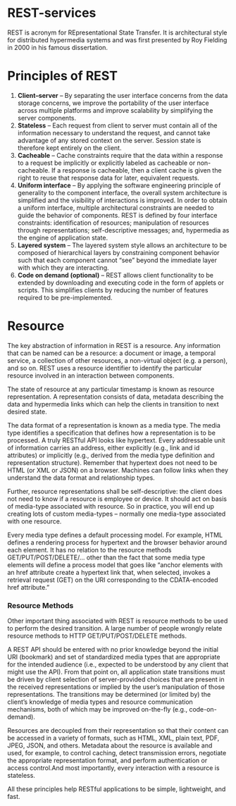 # REST-services
REST is acronym for REpresentational State Transfer. It is architectural style for distributed hypermedia systems and was first presented by Roy Fielding in 2000 in his famous dissertation.

# Principles of REST
1. **Client–server** – By separating the user interface concerns from the data storage concerns, we improve the portability of the user interface across multiple platforms and improve scalability by simplifying the server components.
2. **Stateless** – Each request from client to server must contain all of the information necessary to understand the request, and cannot take advantage of any stored context on the server. Session state is therefore kept entirely on the client.
3. **Cacheable** – Cache constraints require that the data within a response to a request be implicitly or explicitly labeled as cacheable or non-cacheable. If a response is cacheable, then a client cache is given the right to reuse that response data for later, equivalent requests.
4. **Uniform interface** – By applying the software engineering principle of generality to the component interface, the overall system architecture is simplified and the visibility of interactions is improved. In order to obtain a uniform interface, multiple architectural constraints are needed to guide the behavior of components. REST is defined by four interface constraints: identification of resources; manipulation of resources through representations; self-descriptive messages; and, hypermedia as the engine of application state.
5. **Layered system** – The layered system style allows an architecture to be composed of hierarchical layers by constraining component behavior such that each component cannot “see” beyond the immediate layer with which they are interacting.
6. **Code on demand (optional)** – REST allows client functionality to be extended by downloading and executing code in the form of applets or scripts. This simplifies clients by reducing the number of features required to be pre-implemented.

# Resource

The key abstraction of information in REST is a resource. Any information that can be named can be a resource: a document or image, a temporal service, a collection of other resources, a non-virtual object (e.g. a person), and so on. REST uses a resource identifier to identify the particular resource involved in an interaction between components.

The state of resource at any particular timestamp is known as resource representation. A representation consists of data, metadata describing the data and hypermedia links which can help the clients in transition to next desired state.

The data format of a representation is known as a media type. The media type identifies a specification that defines how a representation is to be processed. A truly RESTful API looks like hypertext. Every addressable unit of information carries an address, either explicitly (e.g., link and id attributes) or implicitly (e.g., derived from the media type definition and representation structure). Remember that hypertext does not need to be HTML (or XML or JSON) on a browser. Machines can follow links when they understand the data format and relationship types.

Further, resource representations shall be self-descriptive: the client does not need to know if a resource is employee or device. It should act on basis of media-type associated with resource. So in practice, you will end up creating lots of custom media-types – normally one media-type associated with one resource.

Every media type defines a default processing model. For example, HTML defines a rendering process for hypertext and the browser behavior around each element. It has no relation to the resource methods GET/PUT/POST/DELETE/… other than the fact that some media type elements will define a process model that goes like “anchor elements with an href attribute create a hypertext link that, when selected, invokes a retrieval request (GET) on the URI corresponding to the CDATA-encoded href attribute.”

### Resource Methods
Other important thing associated with REST is resource methods to be used to perform the desired transition. A large number of people wrongly relate resource methods to HTTP GET/PUT/POST/DELETE methods.

A REST API should be entered with no prior knowledge beyond the initial URI (bookmark) and set of standardized media types that are appropriate for the intended audience (i.e., expected to be understood by any client that might use the API). From that point on, all application state transitions must be driven by client selection of server-provided choices that are present in the received representations or implied by the user’s manipulation of those representations. The transitions may be determined (or limited by) the client’s knowledge of media types and resource communication mechanisms, both of which may be improved on-the-fly (e.g., code-on-demand).

Resources are decoupled from their representation so that their content can be accessed in a variety of formats, such as HTML, XML, plain text, PDF, JPEG, JSON, and others. Metadata about the resource is available and used, for example, to control caching, detect transmission errors, negotiate the appropriate representation format, and perform authentication or access control.And most importantly, every interaction with a resource is stateless.

All these principles help RESTful applications to be simple, lightweight, and fast.
